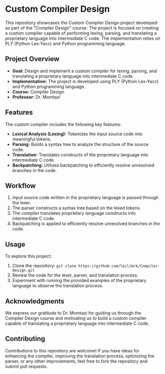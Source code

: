 # Custom Compiler Design

This repository showcases the Custom Compiler Design project developed as part of the "Compiler Design" course. The project is focused on creating a custom compiler capable of performing lexing, parsing, and translating a proprietary language into intermediate C code. The implementation relies on PLY (Python Lex-Yacc) and Python programming language.

## Project Overview

- **Goal:** Design and implement a custom compiler for lexing, parsing, and translating a proprietary language into intermediate C code.
- **Implementation:** The project is developed using PLY (Python Lex-Yacc) and Python programming language.
- **Course:** Compiler Design
- **Professor:** Dr. Momtazi

## Features

The custom compiler includes the following key features:

- **Lexical Analysis (Lexing):** Tokenizes the input source code into meaningful tokens.
- **Parsing:** Builds a syntax tree to analyze the structure of the source code.
- **Translation:** Translates constructs of the proprietary language into intermediate C code.
- **Backpatching:** Utilizes backpatching to efficiently resolve unresolved branches in the code.

## Workflow

1. Input source code written in the proprietary language is passed through the lexer.
2. The parser constructs a syntax tree based on the lexed tokens.
3. The compiler translates proprietary language constructs into intermediate C code.
4. Backpatching is applied to efficiently resolve unresolved branches in the code.

## Usage

To explore this project:

1. Clone the repository: `git clone https://github.com/leilibrk/Compiler-Design.git`
2. Review the code for the lexer, parser, and translation process.
3. Experiment with running the provided examples of the proprietary language to observe the translation process.


## Acknowledgments

We express our gratitude to Dr. Momtazi for guiding us through the Compiler Design course and motivating us to build a custom compiler capable of translating a proprietary language into intermediate C code.

## Contributing

Contributions to this repository are welcome! If you have ideas for enhancing the compiler, improving the translation process, optimizing the parser, or any other improvements, feel free to fork the repository and submit pull requests.
